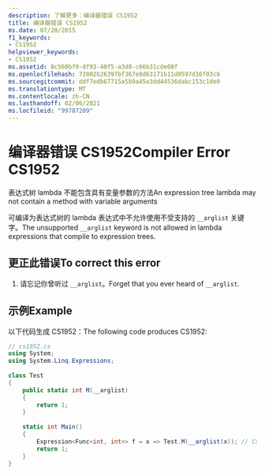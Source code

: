 ```yaml
---
description: 了解更多：编译器错误 CS1952
title: 编译器错误 CS1952
ms.date: 07/20/2015
f1_keywords:
- CS1952
helpviewer_keywords:
- CS1952
ms.assetid: 8c560bf9-df93-40f5-a3d8-c66b31cde08f
ms.openlocfilehash: 72002b26397bf367e0d63171b11d0597d16f03c6
ms.sourcegitcommit: ddf7edb67715a5b9a45e3dd44536dabc153c1de0
ms.translationtype: MT
ms.contentlocale: zh-CN
ms.lasthandoff: 02/06/2021
ms.locfileid: "99787209"
---
```

# <a name="compiler-error-cs1952"></a><span data-ttu-id="01c68-103">编译器错误 CS1952</span><span class="sxs-lookup"><span data-stu-id="01c68-103">Compiler Error CS1952</span></span>

<span data-ttu-id="01c68-104">表达式树 lambda 不能包含具有变量参数的方法</span><span class="sxs-lookup"><span data-stu-id="01c68-104">An expression tree lambda may not contain a method with variable arguments</span></span>  
  
 <span data-ttu-id="01c68-105">可编译为表达式树的 lambda 表达式中不允许使用不受支持的 `__arglist` 关键字。</span><span class="sxs-lookup"><span data-stu-id="01c68-105">The unsupported `__arglist` keyword is not allowed in lambda expressions that compile to expression trees.</span></span>  
  
## <a name="to-correct-this-error"></a><span data-ttu-id="01c68-106">更正此错误</span><span class="sxs-lookup"><span data-stu-id="01c68-106">To correct this error</span></span>  
  
1. <span data-ttu-id="01c68-107">请忘记你曾听过 `__arglist`。</span><span class="sxs-lookup"><span data-stu-id="01c68-107">Forget that you ever heard of `__arglist`.</span></span>  
  
## <a name="example"></a><span data-ttu-id="01c68-108">示例</span><span class="sxs-lookup"><span data-stu-id="01c68-108">Example</span></span>  

 <span data-ttu-id="01c68-109">以下代码生成 CS1952：</span><span class="sxs-lookup"><span data-stu-id="01c68-109">The following code produces CS1952:</span></span>  
  
```csharp  
// cs1952.cs  
using System;  
using System.Linq.Expressions;  
  
class Test  
{  
    public static int M(__arglist)  
    {  
        return 1;  
    }  
  
    static int Main()  
    {  
        Expression<Func<int, int>> f = x => Test.M(__arglist(x)); // CS1952  
        return 1;  
    }  
}  
```
